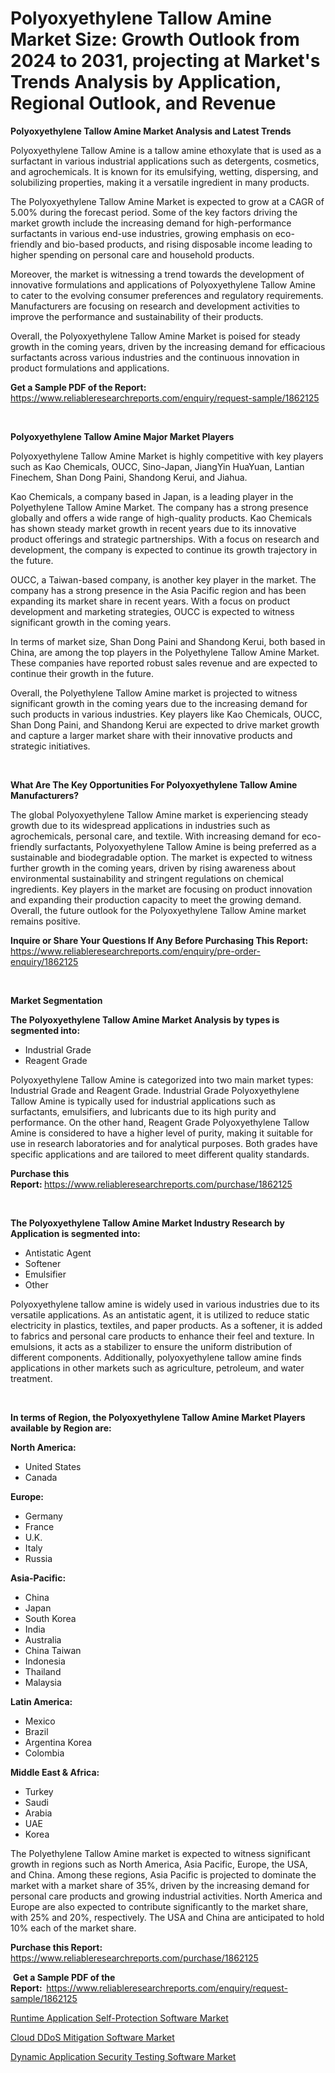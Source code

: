 <p><h1>Polyoxyethylene Tallow Amine Market Size: Growth Outlook from 2024 to 2031, projecting at Market's Trends Analysis by Application, Regional Outlook, and Revenue</h1></p><p><strong>Polyoxyethylene Tallow Amine Market Analysis and Latest Trends</strong></p>
<p><p>Polyoxyethylene Tallow Amine is a tallow amine ethoxylate that is used as a surfactant in various industrial applications such as detergents, cosmetics, and agrochemicals. It is known for its emulsifying, wetting, dispersing, and solubilizing properties, making it a versatile ingredient in many products.</p><p>The Polyoxyethylene Tallow Amine Market is expected to grow at a CAGR of 5.00% during the forecast period. Some of the key factors driving the market growth include the increasing demand for high-performance surfactants in various end-use industries, growing emphasis on eco-friendly and bio-based products, and rising disposable income leading to higher spending on personal care and household products.</p><p>Moreover, the market is witnessing a trend towards the development of innovative formulations and applications of Polyoxyethylene Tallow Amine to cater to the evolving consumer preferences and regulatory requirements. Manufacturers are focusing on research and development activities to improve the performance and sustainability of their products.</p><p>Overall, the Polyoxyethylene Tallow Amine Market is poised for steady growth in the coming years, driven by the increasing demand for efficacious surfactants across various industries and the continuous innovation in product formulations and applications.</p></p>
<p><strong>Get a Sample PDF of the Report:&nbsp;</strong> <a href="https://www.reliableresearchreports.com/enquiry/request-sample/1862125">https://www.reliableresearchreports.com/enquiry/request-sample/1862125</a></p>
<p>&nbsp;</p>
<p><strong>Polyoxyethylene Tallow Amine Major Market Players</strong></p>
<p><p>Polyoxyethylene Tallow Amine Market is highly competitive with key players such as Kao Chemicals, OUCC, Sino-Japan, JiangYin HuaYuan, Lantian Finechem, Shan Dong Paini, Shandong Kerui, and Jiahua.</p><p>Kao Chemicals, a company based in Japan, is a leading player in the Polyethylene Tallow Amine Market. The company has a strong presence globally and offers a wide range of high-quality products. Kao Chemicals has shown steady market growth in recent years due to its innovative product offerings and strategic partnerships. With a focus on research and development, the company is expected to continue its growth trajectory in the future.</p><p>OUCC, a Taiwan-based company, is another key player in the market. The company has a strong presence in the Asia Pacific region and has been expanding its market share in recent years. With a focus on product development and marketing strategies, OUCC is expected to witness significant growth in the coming years.</p><p>In terms of market size, Shan Dong Paini and Shandong Kerui, both based in China, are among the top players in the Polyethylene Tallow Amine Market. These companies have reported robust sales revenue and are expected to continue their growth in the future. </p><p>Overall, the Polyethylene Tallow Amine market is projected to witness significant growth in the coming years due to the increasing demand for such products in various industries. Key players like Kao Chemicals, OUCC, Shan Dong Paini, and Shandong Kerui are expected to drive market growth and capture a larger market share with their innovative products and strategic initiatives.</p></p>
<p>&nbsp;</p>
<p><strong>What Are The Key Opportunities For Polyoxyethylene Tallow Amine Manufacturers?</strong></p>
<p><p>The global Polyoxyethylene Tallow Amine market is experiencing steady growth due to its widespread applications in industries such as agrochemicals, personal care, and textile. With increasing demand for eco-friendly surfactants, Polyoxyethylene Tallow Amine is being preferred as a sustainable and biodegradable option. The market is expected to witness further growth in the coming years, driven by rising awareness about environmental sustainability and stringent regulations on chemical ingredients. Key players in the market are focusing on product innovation and expanding their production capacity to meet the growing demand. Overall, the future outlook for the Polyoxyethylene Tallow Amine market remains positive.</p></p>
<p><strong>Inquire or Share Your Questions If Any Before Purchasing This Report:</strong> <a href="https://www.reliableresearchreports.com/enquiry/pre-order-enquiry/1862125">https://www.reliableresearchreports.com/enquiry/pre-order-enquiry/1862125</a></p>
<p>&nbsp;</p>
<p><strong>Market Segmentation</strong></p>
<p><strong>The Polyoxyethylene Tallow Amine Market Analysis by types is segmented into:</strong></p>
<p><ul><li>Industrial Grade</li><li>Reagent Grade</li></ul></p>
<p><p>Polyoxyethylene Tallow Amine is categorized into two main market types: Industrial Grade and Reagent Grade. Industrial Grade Polyoxyethylene Tallow Amine is typically used for industrial applications such as surfactants, emulsifiers, and lubricants due to its high purity and performance. On the other hand, Reagent Grade Polyoxyethylene Tallow Amine is considered to have a higher level of purity, making it suitable for use in research laboratories and for analytical purposes. Both grades have specific applications and are tailored to meet different quality standards.</p></p>
<p><strong>Purchase this Report:&nbsp;</strong><a href="https://www.reliableresearchreports.com/purchase/1862125">https://www.reliableresearchreports.com/purchase/1862125</a></p>
<p>&nbsp;</p>
<p><strong>The Polyoxyethylene Tallow Amine Market Industry Research by Application is segmented into:</strong></p>
<p><ul><li>Antistatic Agent</li><li>Softener</li><li>Emulsifier</li><li>Other</li></ul></p>
<p><p>Polyoxyethylene tallow amine is widely used in various industries due to its versatile applications. As an antistatic agent, it is utilized to reduce static electricity in plastics, textiles, and paper products. As a softener, it is added to fabrics and personal care products to enhance their feel and texture. In emulsions, it acts as a stabilizer to ensure the uniform distribution of different components. Additionally, polyoxyethylene tallow amine finds applications in other markets such as agriculture, petroleum, and water treatment.</p></p>
<p>&nbsp;</p>
<p><strong>In terms of Region, the Polyoxyethylene Tallow Amine Market Players available by Region are:</strong></p>
<p>
    <p> <strong> North America: </strong>
        <ul>
            <li>United States</li>
            <li>Canada</li>
        </ul>
        </p> 
    <p> <strong> Europe: </strong>
        <ul>
            <li>Germany</li>
            <li>France</li>
            <li>U.K.</li>
            <li>Italy</li>
            <li>Russia</li>
        </ul>
        </p> 
    <p> <strong> Asia-Pacific: </strong>
        <ul>
            <li>China</li>
            <li>Japan</li>
            <li>South Korea</li>
            <li>India</li>
            <li>Australia</li>
            <li>China Taiwan</li>
            <li>Indonesia</li>
            <li>Thailand</li>
            <li>Malaysia</li>
        </ul>
        </p> 
    <p> <strong> Latin America: </strong>
        <ul>
            <li>Mexico</li>
            <li>Brazil</li>
            <li>Argentina Korea</li>
            <li>Colombia</li>
        </ul>
        </p> 
    <p> <strong> Middle East & Africa: </strong>
        <ul>
            <li>Turkey</li>
            <li>Saudi</li>
            <li>Arabia</li>
            <li>UAE</li>
            <li>Korea</li>
        </ul>
    </p>
    </p>
<p><p>The Polyethylene Tallow Amine market is expected to witness significant growth in regions such as North America, Asia Pacific, Europe, the USA, and China. Among these regions, Asia Pacific is projected to dominate the market with a market share of 35%, driven by the increasing demand for personal care products and growing industrial activities. North America and Europe are also expected to contribute significantly to the market share, with 25% and 20%, respectively. The USA and China are anticipated to hold 10% each of the market share.</p></p>
<p><strong>Purchase this Report: </strong><a href="https://www.reliableresearchreports.com/purchase/1862125">https://www.reliableresearchreports.com/purchase/1862125</a></p>
<p>&nbsp;<strong>Get a Sample PDF of the Report:&nbsp;&nbsp;</strong><a href="https://www.reliableresearchreports.com/enquiry/request-sample/1862125">https://www.reliableresearchreports.com/enquiry/request-sample/1862125</a></p>
<p><strong></strong></p>
<p><p><a href="https://view.publitas.com/reportprime-1/runtime-application-self-protection-software-market-size-2023-2030-global-industrial-analysis-key-geographical-regions-market-share-top-key-players-product-types-and-forecast-research-report/">Runtime Application Self-Protection Software Market</a></p><p><a href="https://view.publitas.com/reportprime-1/cloud-ddos-mitigation-software-market-size-global-industry-overview-market-segmentation-and-forecast-2023-to-2030/">Cloud DDoS Mitigation Software Market</a></p><p><a href="https://view.publitas.com/reportprime-1/dynamic-application-security-testing-software-market-size-and-examines-its-market-scope-with-a-primary-focus-on-growth-opportunities-and-forecasted-trends-spanning-from-2023-to-2030/">Dynamic Application Security Testing Software Market</a></p></p>